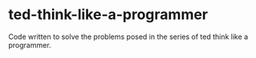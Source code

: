 # ted-think-like-a-programmer

Code written to solve the problems posed in the series of ted think like a programmer. 
